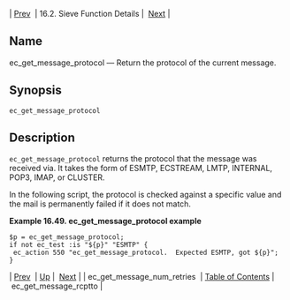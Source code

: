 | [Prev](sieve.ref.ec_get_message_num_retries)  | 16.2. Sieve Function Details |  [Next](sieve.ref.ec_get_message_rcptto.php) |

<a name="sieve.ref.ec_get_message_protocol"></a>
## Name

ec_get_message_protocol — Return the protocol of the current message.

## Synopsis

`ec_get_message_protocol`

<a name="idp29694224"></a>
## Description

`ec_get_message_protocol` returns the protocol that the message was received via. It takes the form of ESMTP, ECSTREAM, LMTP, INTERNAL, POP3, IMAP, or CLUSTER.

In the following script, the protocol is checked against a specific value and the mail is permanently failed if it does not match.

<a name="example.ec_get_message_protocol"></a>

**Example 16.49. ec_get_message_protocol example**

```
$p = ec_get_message_protocol;
if not ec_test :is "${p}" "ESMTP" {
 ec_action 550 "ec_get_message_protocol.  Expected ESMTP, got ${p}";
}
```

| [Prev](sieve.ref.ec_get_message_num_retries)  | [Up](sieve.ref.files.php) |  [Next](sieve.ref.ec_get_message_rcptto.php) |
| ec_get_message_num_retries  | [Table of Contents](index) |  ec_get_message_rcptto |
